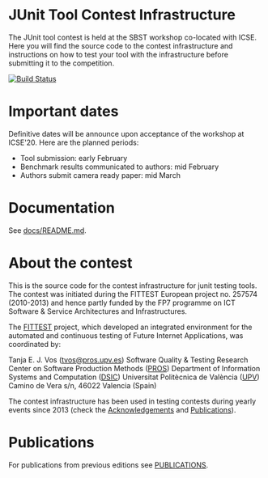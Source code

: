# JUnit Tool Contest Infrastructure

The JUnit tool contest is held at the SBST workshop co-located with ICSE.
Here you will find the source code to the contest infrastructure and instructions on how to test your tool with the infrastructure before submitting it to the competition.

[![Build Status](https://travis-ci.org/JUnitContest/junitcontest.svg?branch=master)](https://travis-ci.org/JUnitContest/junitcontest)

# Important dates

Definitive dates will be announce upon acceptance of the workshop at ICSE'20. Here are the planned periods:

- Tool submission: early February
- Benchmark results communicated to authors: mid February
- Authors submit camera ready paper: mid March

# Documentation

See [docs/README.md](docs/README.md).

# About the contest

This is the source code for the contest infrastructure for junit testing tools.
The contest was initiated during the FITTEST European project no. 257574 (2010-2013)
and hence partly funded by the FP7 programme on ICT Software & Service Architectures and Infrastructures.

The [FITTEST](http://crest.cs.ucl.ac.uk/fittest/) project, which developed an integrated environment for the automated and continuous testing of Future Internet Applications, was coordinated by:

  Tanja E. J. Vos (tvos@pros.upv.es)
  Software Quality & Testing
  Research Center on Software Production Methods ([PROS](http://www.pros.webs.upv.es/))
  Department of Information Systems and Computation ([DSIC](http://www.upv.es/entidades/DSIC/index.html))
  Universitat Politècnica de València ([UPV](http://www.upv.es/))
  Camino de Vera s/n, 46022 Valencia (Spain)

The contest infrastructure has been used in testing contests during yearly events since 2013 (check the [Acknowledgements](docs/ACKNOWLEDGEMENTS.md) and [Publications](docs/PUBLICATIONS.md)).

# Publications

For publications from previous editions see [PUBLICATIONS](/docs/PUBLICATIONS.md).
